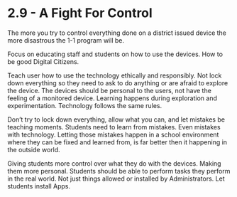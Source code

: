 # 2.9 - A Fight For Control

The more you try to control everything done on a district issued device the more disastrous the 1-1 program will be.

Focus on educating staff and students on how to use the devices. How to be good Digital Citizens.

Teach user how to use the technology ethically and responsibly. Not lock down everything so they need to ask to do anything or are afraid to explore the device. The devices should be personal to the users, not have the feeling of a monitored device. Learning happens during exploration and experimentation. Technology follows the same rules. 

Don’t try to lock down everything, allow what you can, and let mistakes be teaching moments. Students need to learn from mistakes. Even mistakes with technology. Letting those mistakes happen in a school environment where they can be fixed and learned from, is far better then it happening in the outside world.

Giving students more control over what they do with the devices. Making them more personal. Students should be able to perform tasks they perform in the real world. Not just things allowed or installed by Administrators. Let students install Apps.
